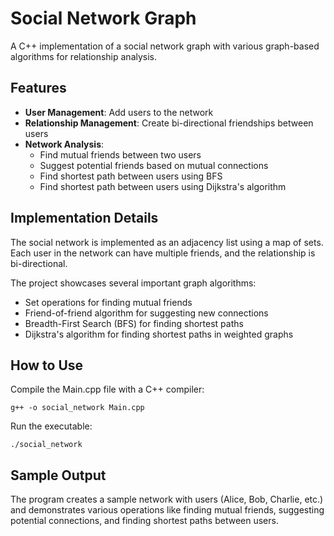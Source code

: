 # Social Network Graph

A C++ implementation of a social network graph with various graph-based algorithms for relationship analysis.

## Features

- **User Management**: Add users to the network
- **Relationship Management**: Create bi-directional friendships between users
- **Network Analysis**:
  - Find mutual friends between two users
  - Suggest potential friends based on mutual connections
  - Find shortest path between users using BFS
  - Find shortest path between users using Dijkstra's algorithm

## Implementation Details

The social network is implemented as an adjacency list using a map of sets. Each user in the network can have multiple friends, and the relationship is bi-directional.

The project showcases several important graph algorithms:
- Set operations for finding mutual friends
- Friend-of-friend algorithm for suggesting new connections
- Breadth-First Search (BFS) for finding shortest paths
- Dijkstra's algorithm for finding shortest paths in weighted graphs

## How to Use

Compile the Main.cpp file with a C++ compiler:

```
g++ -o social_network Main.cpp
```

Run the executable:

```
./social_network
```

## Sample Output

The program creates a sample network with users (Alice, Bob, Charlie, etc.) and demonstrates various operations like finding mutual friends, suggesting potential connections, and finding shortest paths between users.